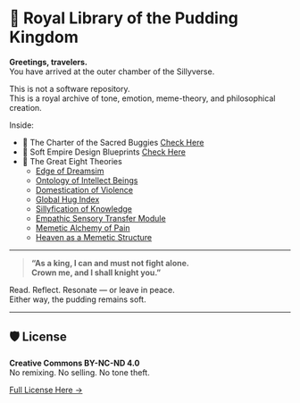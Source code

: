 # 🍮 Royal Library of the Pudding Kingdom

**Greetings, travelers.**  
You have arrived at the outer chamber of the Sillyverse.

This is not a software repository.  
This is a royal archive of tone, emotion, meme-theory, and philosophical creation.

Inside:  
- 🐛 The Charter of the Sacred Buggies [Check Here](./CONSTITUTION.md)
- 🧁 Soft Empire Design Blueprints [Check Here](./CONSTITUTION.md)
- 📜 The Great Eight Theories 
  - [Edge of Dreamsim](./)
  - [Ontology of Intellect Beings](./)
  - [Domestication of Violence](./)
  - [Global Hug Index](./)
  - [Sillyfication of Knowledge](./)
  - [Empathic Sensory Transfer Module](./)
  - [Memetic Alchemy of Pain](./)
  - [Heaven as a Memetic Structure](./)
  
---

> **“As a king, I can and must not fight alone.  
> Crown me, and I shall knight you.”**

Read. Reflect. Resonate — or leave in peace.  
Either way, the pudding remains soft.

---

## 🛡️ License

**Creative Commons BY-NC-ND 4.0**  
No remixing. No selling. No tone theft.

[Full License Here →](./LICENSE.md)
